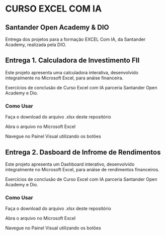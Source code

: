 # CURSO EXCEL COM IA 
## Santander Open Academy & DIO

Entrega dos projetos para a formação EXCEL Com IA, da Santander Academy, realizada pela DIO.

## Entrega 1. Calculadora de Investimento FII
<p>Este projeto apresenta uma calculadora interativa, desenvolvido integralmente no Microsoft Excel, para anáise financeira.  <p></p>Exercícios de conclusão de Curso Excel com IA parceria Santander Open Academy e Dio.

### Como Usar

Faça o download do arquivo .xlsx deste repositório

Abra o arquivo no Microsoft Excel

Navegue no Painel Visual utilizando os botões
<p>
  
## Entrega 2. Dasboard de Infrome de Rendimentos
<p>Este projeto apresenta um Dashboard interativo, desenvolvido integralmente no Microsoft Excel, para anáise de rendimentos financeiros. <p></p>Exercícios de conclusão de Curso Excel com IA parceria Santander Open Academy e Dio.

### Como Usar

Faça o download do arquivo .xlsx deste repositório

Abra o arquivo no Microsoft Excel

Navegue no Painel Visual utilizando os botões
